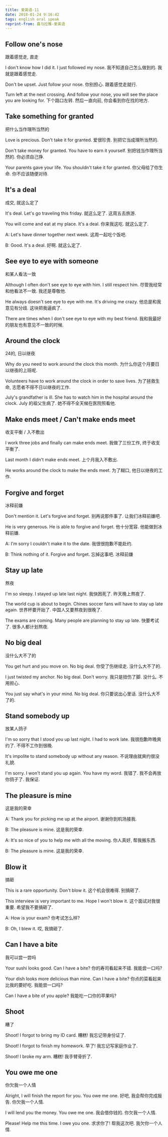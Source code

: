 ```yaml
---
title: 爱英语-11
date: 2018-01-24 9:16:42
tags: english oral speak
reprint-from: 喜马拉雅-爱英语
---
```


## Follow one's nose
跟着感觉走, 直走

I don't know how I did it. I just followed my nose.
我不知道自己怎么做到的. 我就是跟着感觉走.

Don't be upset. Just follow your nose.
你别担心. 跟着感觉走就行.

Turn left at the next crossing. And follow your nose, you will see the place you are looking for.
下个路口左转. 然后一直向前, 你会看到你在找的地方.

## Take something for granted
把什么当作理所当然的

Love is precious. Don't take it for granted.
爱很珍贵. 别把它当成理所当然的.

Don't take money for granted. You have to earn it yourself.
别把钱当作理所当然的. 你必须自己挣.

Your parents gave your life. You shouldn't take it for granted.
你父母给了你生命. 你不应该随便对待.

## It's a deal
成交, 就这么定了

It's deal. Let's go traveling this friday.
就这么定了. 这周五去旅游.

You will come and eat at my place. It's a deal.
你来我这吃. 就这么定了.

A: Let's have dinner together next week.
这周一起吃个饭吧.

B: Good. It's a deal.
好啊. 就这么定了.

## See eye to eye with someone
和某人看法一致

Although I often don't see eye to eye with him. I still respect him.
尽管我经常和他看法不一致. 我还是尊敬他.

He always doesn't see eye to eye with me. It's driving me crazy.
他总是和我意见有分歧. 这块把我逼疯了.

There are times when I don't see eye to eye with my best friend.
我和我最好的朋友也有意见不一致的时候.

## Around the clock
24的, 日以继夜

Why do you need to work around the clock this month.
为什么你这个月要日以继夜的上班呢.

Volunteers have to work around the clock in order to save lives.
为了拯救生命, 志愿者不得不日以继夜的工作.

July's grandfather is ill. She has to watch him in the hospital around the clock.
July 的祖父生病了. 她不得不全天候在医院照看他.

## Make ends meet / Can't make ends meet
收支平衡 / 入不敷出

I work three jobs and finally can make ends meet.
我做了三份工作, 终于收支平衡了.

Last month I didn't make ends meet.
上个月我入不敷出.

He works around the clock to make the ends meet.
为了糊口, 他日以继夜的工作.

## Forgive and forget
冰释前嫌

Don't mention it. Let's forgive and forget.
别再说那件事了. 让我们冰释前嫌吧.

He is very generous. He is able to forgive and forget.
他十分宽容. 他能做到冰释前嫌.

A: I'm sorry I couldn't make it to the date.
我很很抱歉不能赴约.

B: Think nothing of it. Forgive and forget.
忘掉这事吧. 冰释前嫌

## Stay up late
熬夜

I'm so sleepy. I stayed up late last night.
我快困死了. 昨天晚上熬夜了.

The world cup is about to begin. Chines soccer fans will have to stay up late again.
世界杯要开始了. 中国人又要熬夜到很晚了.

The exams are coming. Many people are planning to stay up late.
快要考试了. 很多人都计划熬夜.

## No big deal
没什么大不了的

You get hurt and you move on. No big deal.
你受了伤继续走. 没什么大不了的.

I just twisted my anchor. No big deal. Don't worry.
我只是扭伤了脚. 没什么. 不用担心.

You just say what's in your mind. No big deal.
你只要说出心里话. 没什么大不了的.

## Stand somebody up
放某人鸽子

I'm so sorry that I stood you up last night. I had to work late.
我很抱歉昨晚爽约了. 不得不工作到很晚.

It's impolite to stand somebody up without any reason.
不说理由就爽约很没礼貌.

I'm sorry. I won't stand you up again. You have my word.
我错了. 我不会再放你鸽子了. 我保证.

## The pleasure is mine
这是我的荣幸

A: Thank you for picking me up at the airport.
谢谢你到机场接我.

B: The pleasure is mine.
这是我的荣幸.

A: It's so nice of you to help me with all the moving.
你人真好, 帮我搬东西.

B: The pleasure is mine.
这是我的荣幸.

## Blow it
搞砸

This is a rare opportunity. Don't blow it.
这个机会很难得. 别搞砸了.

This interview is very important to me. Hope I won't blow it.
这个面试对我很重要. 希望我不要搞砸了.

A: How is your exam?
你考试怎么样?

B: Oh, I blew it.
哎, 我搞砸了.

## Can I have a bite
我可以尝一尝吗

Your sushi looks good. Can I have a bite?
你的寿司看起来不错. 我能尝一口吗?

Your dish looks more delicious than mine. Can I have a bite?
你点的菜看起来比我的要好吃. 我能尝一口吗?

Can I have a bite of you apple?
我能吃一口你的苹果吗?

## Shoot
糟了

Shoot! I forgot to bring my ID card.
糟糕! 我忘记带身份证了.

Shoot! I forgot to finish my homework.
早了! 我忘记写家庭作业了.

Shoot! I broke my arm.
糟糕! 我手臂骨折了.

## You owe me one
你欠我一个人情

Alright, I will finish the report for you. You owe me one.
好吧, 我会帮你完成报告. 你欠我一个人情.

I will lend you the money. You owe me one.
我会借你钱的. 你欠我一个人情.

Please! Help me this time. I owe you one.
求求你了! 帮我这次吧. 我欠你一个人情.

